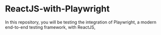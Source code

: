 # ReactJS-with-Playwright
In this repository, you will be testing the integration of Playwright, a modern end-to-end testing framework, with ReactJS,
